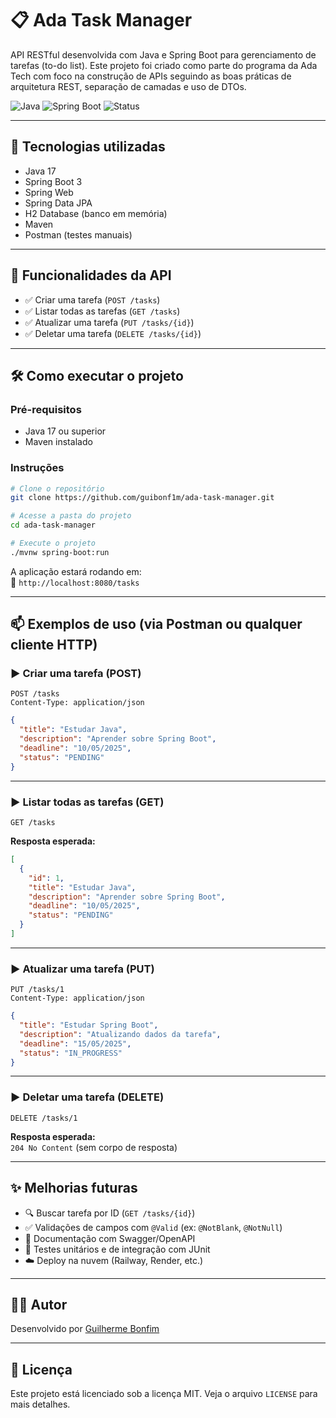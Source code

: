 # 📋 Ada Task Manager

API RESTful desenvolvida com Java e Spring Boot para gerenciamento de tarefas (to-do list). Este projeto foi criado como parte do programa da Ada Tech com foco na construção de APIs seguindo as boas práticas de arquitetura REST, separação de camadas e uso de DTOs.

![Java](https://img.shields.io/badge/Java-17-blue.svg)
![Spring Boot](https://img.shields.io/badge/Spring_Boot-3.x-brightgreen.svg)
![Status](https://img.shields.io/badge/status-em%20desenvolvimento-yellow)

---

## 🚀 Tecnologias utilizadas

- Java 17
- Spring Boot 3
- Spring Web
- Spring Data JPA
- H2 Database (banco em memória)
- Maven
- Postman (testes manuais)

---

## 📌 Funcionalidades da API

- ✅ Criar uma tarefa (`POST /tasks`)
- ✅ Listar todas as tarefas (`GET /tasks`)
- ✅ Atualizar uma tarefa (`PUT /tasks/{id}`)
- ✅ Deletar uma tarefa (`DELETE /tasks/{id}`)

---

## 🛠️ Como executar o projeto

### Pré-requisitos

- Java 17 ou superior
- Maven instalado

### Instruções

```bash
# Clone o repositório
git clone https://github.com/guibonf1m/ada-task-manager.git

# Acesse a pasta do projeto
cd ada-task-manager

# Execute o projeto
./mvnw spring-boot:run
```

A aplicação estará rodando em:  
📎 `http://localhost:8080/tasks`

---

## 📫 Exemplos de uso (via Postman ou qualquer cliente HTTP)

### ▶ Criar uma tarefa (POST)

```
POST /tasks
Content-Type: application/json
```

```json
{
  "title": "Estudar Java",
  "description": "Aprender sobre Spring Boot",
  "deadline": "10/05/2025",
  "status": "PENDING"
}
```

---

### ▶ Listar todas as tarefas (GET)

```
GET /tasks
```

**Resposta esperada:**

```json
[
  {
    "id": 1,
    "title": "Estudar Java",
    "description": "Aprender sobre Spring Boot",
    "deadline": "10/05/2025",
    "status": "PENDING"
  }
]
```

---

### ▶ Atualizar uma tarefa (PUT)

```
PUT /tasks/1
Content-Type: application/json
```

```json
{
  "title": "Estudar Spring Boot",
  "description": "Atualizando dados da tarefa",
  "deadline": "15/05/2025",
  "status": "IN_PROGRESS"
}
```

---

### ▶ Deletar uma tarefa (DELETE)

```
DELETE /tasks/1
```

**Resposta esperada:**  
`204 No Content` (sem corpo de resposta)

---

## ✨ Melhorias futuras

- 🔍 Buscar tarefa por ID (`GET /tasks/{id}`)
- ✅ Validações de campos com `@Valid` (ex: `@NotBlank`, `@NotNull`)
- 📄 Documentação com Swagger/OpenAPI
- 🧪 Testes unitários e de integração com JUnit
- ☁️ Deploy na nuvem (Railway, Render, etc.)

---

## 👨‍💻 Autor

Desenvolvido por [Guilherme Bonfim](https://github.com/guibonf1m)

---

## 📄 Licença

Este projeto está licenciado sob a licença MIT. Veja o arquivo `LICENSE` para mais detalhes.

